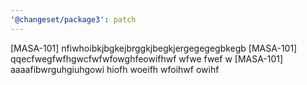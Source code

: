 ```yaml
---
'@changeset/package3': patch
---
```


[MASA-101] nfiwhoibkjbgkejbrggkjbegkjergegegegbkegb
[MASA-101] qqecfwegfwfhgwcfwfwfowghfeowifhwf wfwe fwef w
[MASA-101] aaaafibwrguhgiuhgowi hiofh woeifh wfoihwf owihf
